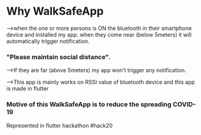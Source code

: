 # Why WalkSafeApp 

-->when the one or more persons is ON the bluetooth in their smartphone device and installed my app. when they come near (below 5meters) it will automatically trigger notification.

### "Please maintain social distance".

-->If they are far (above 5meters) my app won't trigger any notification.

-->This app is mainly works on RSSI value of bluetooth device and this app is made in flutter

### Motive of this WalkSafeApp is to reduce the spreading COVID-19

Represented in  flutter hackathon #hack20


